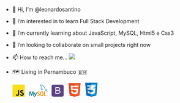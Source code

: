 - 👋 Hi, I’m @leonardosantino
- 👀 I’m interested in to learn Full Stack Development
- 🌱 I’m currently learning about JavaScript, MySQL, Html5 e Css3
   
- 💞️ I’m looking to collaborate on small projects right now
- 📫 How to reach me... <a href="https://www.linkedin.com/in/leonardosantino/"><img src="https://img.shields.io/badge/-LinkedIn-0077B5?style=flat&logo=Linkedin&logoColor=white"/></a>
- 🗺️ Living in Pernambuco 🇧🇷
   
   <img src="imgs\JavaScript.png" alt="JavaScript" title="JavaScript"> &nbsp; <img src="imgs\MySQL.png" alt="MySQL" title="MySQL"> &nbsp; <img src="imgs\Bootstrap.png" alt="Bootstrap" title="Bootstrap"> &nbsp; <img src="imgs\HTML5.png" alt="HTML5" title="HTML5"> &nbsp; <img src="imgs\CSS3.png" alt="CSS3" title="CSS3">

<!---
LeonardoSantino/LeonardoSantino is a ✨ special ✨ repository because its `README.md` (this file) appears on your GitHub profile.
You can click the Preview link to take a look at your changes.
--->
